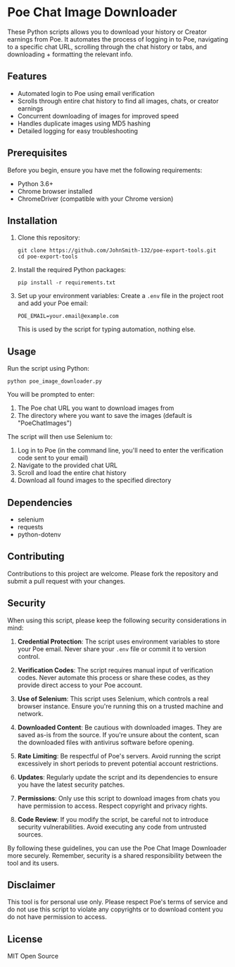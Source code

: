 # Poe Chat Image Downloader

These Python scripts allows you to download your history or Creator earnings from Poe. It automates the process of logging in to Poe, navigating to a specific chat URL, scrolling through the chat history or tabs, and downloading + formatting the relevant info.

## Features

- Automated login to Poe using email verification
- Scrolls through entire chat history to find all images, chats, or creator earnings
- Concurrent downloading of images for improved speed
- Handles duplicate images using MD5 hashing
- Detailed logging for easy troubleshooting

## Prerequisites

Before you begin, ensure you have met the following requirements:

- Python 3.6+
- Chrome browser installed
- ChromeDriver (compatible with your Chrome version)

## Installation

1. Clone this repository:

   ```
   git clone https://github.com/JohnSmith-132/poe-export-tools.git
   cd poe-export-tools
   ```

2. Install the required Python packages:

   ```
   pip install -r requirements.txt
   ```

3. Set up your environment variables:
   Create a `.env` file in the project root and add your Poe email:
   ```
   POE_EMAIL=your.email@example.com
   ```
   This is used by the script for typing automation, nothing else.

## Usage

Run the script using Python:

```
python poe_image_downloader.py
```

You will be prompted to enter:

1. The Poe chat URL you want to download images from
2. The directory where you want to save the images (default is "PoeChatImages")

The script will then use Selenium to:

1. Log in to Poe (in the command line, you'll need to enter the verification code sent to your email)
2. Navigate to the provided chat URL
3. Scroll and load the entire chat history
4. Download all found images to the specified directory

## Dependencies

- selenium
- requests
- python-dotenv

## Contributing

Contributions to this project are welcome. Please fork the repository and submit a pull request with your changes.

## Security

When using this script, please keep the following security considerations in mind:

1. **Credential Protection**: The script uses environment variables to store your Poe email. Never share your `.env` file or commit it to version control.

2. **Verification Codes**: The script requires manual input of verification codes. Never automate this process or share these codes, as they provide direct access to your Poe account.

3. **Use of Selenium**: This script uses Selenium, which controls a real browser instance. Ensure you're running this on a trusted machine and network.

4. **Downloaded Content**: Be cautious with downloaded images. They are saved as-is from the source. If you're unsure about the content, scan the downloaded files with antivirus software before opening.

5. **Rate Limiting**: Be respectful of Poe's servers. Avoid running the script excessively in short periods to prevent potential account restrictions.

6. **Updates**: Regularly update the script and its dependencies to ensure you have the latest security patches.

7. **Permissions**: Only use this script to download images from chats you have permission to access. Respect copyright and privacy rights.

8. **Code Review**: If you modify the script, be careful not to introduce security vulnerabilities. Avoid executing any code from untrusted sources.

By following these guidelines, you can use the Poe Chat Image Downloader more securely. Remember, security is a shared responsibility between the tool and its users.

## Disclaimer

This tool is for personal use only. Please respect Poe's terms of service and do not use this script to violate any copyrights or to download content you do not have permission to access.

## License

MIT Open Source
